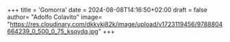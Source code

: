 +++
title = 'Gomorra'
date = 2024-08-08T14:16:50+02:00
draft = false
author= "Adolfo Colavito"
image= "https://res.cloudinary.com/dkkvkj82k/image/upload/v1723119456/9788804664239_0_500_0_75_ksqydq.jpg"
+++ 
